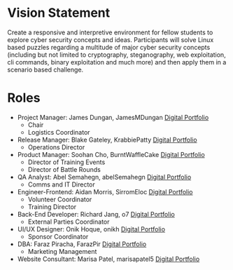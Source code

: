 # Vision Statement

Create a responsive and interpretive environment for fellow students to explore cyber security concepts and ideas. Participants will solve Linux based puzzles regarding a multitude of major cyber security concepts (including but not limited to cryptography, steganography, web exploitation, cli commands, binary exploitation and much more) and then apply them in a scenario based challenge.

# Roles

- Project Manager: James Dungan, JamesMDungan [Digital Portfolio](https://codermerlin.academy/users/james-dungan/Digital%20Portfolio/index.html)
  - Chair
  - Logistics Coordinator
- Release Manager: Blake Gateley, KrabbiePatty [Digital Portfolio](https://codermerlin.academy/users/jonathan-gateley/Digital%20Portfolio/index.html)
  - Operations Director
- Product Manager: Soohan Cho, BurntWaffleCake [Digital Portfolio](https://codermerlin.academy/users/soohan-cho/Digital%20Portfolio/index.html)
  - Director of Training Events
  - Director of Battle Rounds
- QA Analyst: Abel Semahegn, abelSemahegn [Digital Portfolio](https://codermerlin.academy/users/abel-semahegn/Digital%20Portfolio/index.html)
  - Comms and IT Director
- Engineer-Frontend: Aidan Morris, SirromEloc [Digital Portfolio](https://codermerlin.academy/users/aidan-morris/Digital%20Portfolio/index.html)
  - Volunteer Coordinator
  - Training Director
- Back-End Developer: Richard Jang, o7 [Digital Portfolio](https://codermerlin.academy/users/ming-ruei-jang/Digital%20Portfolio/index.html)
  - External Parties Coordinator
- UI/UX Designer: Onik Hoque, onikh [Digital Portfolio](https://codermerlin.academy/users/onik-hoque/Digital%20Portfolio/index.html)
  - Sponsor Coordinator
- DBA: Faraz Piracha, FarazPir [Digital Portfolio](https://codermerlin.academy/users/faraz-piracha/Digital%20Portfolio/index.html) 
  - Marketing Management
- Website Consultant: Marisa Patel, marisapatel5 [Digital Portfolio](https://codermerlin.academy/users/marisa-patel/Digital%20Portfolio/index.html) 
